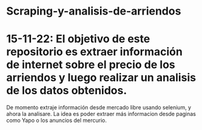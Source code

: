 # Scraping-y-analisis-de-arriendos
# 15-11-22: El objetivo de este repositorio es extraer información de internet sobre el precio de los arriendos y luego realizar un analisis de los datos obtenidos.
De momento extraje información desde mercado libre usando selenium, y ahora la analisare. La idea es poder extraer más informacion desde paginas como Yapo o los anuncios
del mercurio.
